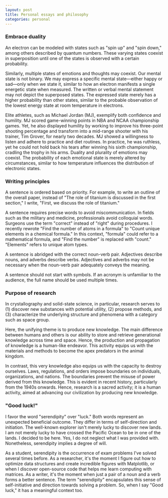 ```yaml
---
layout: post
title: Personal essays and philosophy
categories: personal
---
```



### Embrace duality

An electron can be modeled with states such as "spin up" and "spin down," among others described by quantum numbers. These varying states coexist in superposition until one of the states is observed with a certain probability. 

Similarly, multiple states of emotions and thoughts may coexist. Our mental state is not binary. We may express a specific mental state—either happy or sad—only when we state it, similar to how an electron manifests a single energetic state when measured. The written or verbal mental statement may not depict the superposed states. The expressed state merely has a higher probability than other states, similar to the probable observation of the lowest energy state at room temperature in electrons.

Elite athletes, such as Michael Jordan (MJ), exemplify both confidence and humility. MJ scored game-winning points in NBA and NCAA championship games. Yet, he also displayed humility by working to improve his three-point shooting percentage and transform into a mid-range shooter with his trainer, Tim Grover, for nearly two decades. MJ showed a willingness to listen and adhere to practice and diet routines. In practice, he was ruthless, yet he could not hold back his tears after winning his sixth championship, cradling the trophy in his arms. Duality and plurality of emotions may coexist. The probability of each emotional state is merely altered by circumstances, similar to how temperature influences the distribution of electronic states.


### Writing principles

A sentence is ordered based on priority. For example, to write an outline of the overall paper, instead of "The role of titanium is discussed in the first section," I write, "First, we discuss the role of titanium."

A sentence requires precise words to avoid miscommunication. In fields such as the military and medicine, professionals avoid colloquial words. Surgeons use the term "correct" instead of "right" during procedures. I recently rewrote "Find the number of atoms in a formula" to "Count unique elements in a chemical formula." In this context, "formula" could refer to a mathematical formula, and "Find the number" is replaced with "count." "Elements" refers to unique atom types.

A sentence is abridged with the correct noun-verb pair. Adjectives describe nouns, and adverbs describe verbs. Adjectives and adverbs may not be necessary when the noun-verb pair adequately conveys the meaning.

A sentence should not start with symbols. If an acronym is unfamiliar to the audience, the full name should be used multiple times.

### Purpose of research

In crystallography and solid-state science, in particular, research serves to (1) discover new substances with potential utility, (2) propose methods, and (3) characterize the underlying structure and phenomena with a category such as space group.

Here, the unifying theme is to produce new knowledge. The main difference between humans and others is our ability to store and retrieve generational knowledge across time and space. Hence, the production and propagation of knowledge is a human-like endeavor. This activity equips us with the materials and methods to become the apex predators in the animal kingdom.

In contrast, this very knowledge also equips us with the capacity to destroy ourselves. Laws, regulations, and orders impose boundaries on individuals, organizations, and nations. The boundaries prevent the misuse of power derived from this knowledge. This is evident in recent history, particularly from the 1940s onwards. Hence, research is a sacred activity; it is a human activity, aimed at advancing our civilization by producing new knowledge.

### "Good luck!" 

I favor the word "serendipity" over "luck." Both words represent an unexpected beneficial outcome. They differ in terms of self-direction and initiation. The well-known explorer isn't merely lucky to discover new lands. I am not merely lucky to have crossed the Pacific Ocean to be in one of the lands. I decided to be here. Yes, I do not neglect what I was provided with. Nonetheless, serendipity implies a degree of will.

As a student, serendipity is the occurrence of exam problems I've solved several times before. As a researcher, it's the moment I figure out how to optimize data structures and create incredible figures with Matplotlib, or when I discover open-source code that helps me learn computing with matrices. As a writer, it's the moment when just a pair of a noun and a verb forms a better sentence. The term "serendipity" encapsulates this sense of self-initiative and direction towards solving a problem. So, when I say "Good luck," it has a meaningful context too.